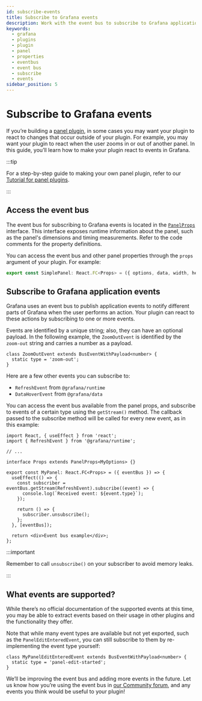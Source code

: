 ```yaml
---
id: subscribe-events
title: Subscribe to Grafana events
description: Work with the event bus to subscribe to Grafana application events
keywords:
  - grafana
  - plugins
  - plugin
  - panel
  - properties
  - eventbus
  - event bus
  - subscribe
  - events
sidebar_position: 5
---
```


# Subscribe to Grafana events

If you’re building a [panel plugin](../../key-concepts/plugin-types-usage.md#panel-visualization-plugins), in some cases you may want your plugin to react to changes that occur outside of your plugin. For example, you may want your plugin to react when the user zooms in or out of another panel. In this guide, you’ll learn how to make your plugin react to events in Grafana.

:::tip

For a step-by-step guide to making your own panel plugin, refer to our [Tutorial for panel plugins](../../tutorials/build-a-panel-plugin.md).

:::

## Access the event bus

The event bus for subscribing to Grafana events is located in the [`PanelProps`](https://github.com/grafana/grafana/blob/57960148e47e4d82e899dbfa3cb9b2d474ad56dc/packages/grafana-data/src/types/panel.ts#L74-L122) interface. This interface exposes runtime information about the panel, such as the panel's dimensions and timing measurements. Refer to the code comments for the property definitions.

You can access the event bus and other panel properties through the `props` argument of your plugin. For example:

```js title="src/components/SimplePanel.tsx"
export const SimplePanel: React.FC<Props> = ({ options, data, width, height }) => {
```

## Subscribe to Grafana application events

Grafana uses an event bus to publish application events to notify different parts of Grafana when the user performs an action. Your plugin can react to these actions by subscribing to one or more events.

Events are identified by a unique string; also, they can have an optional payload. In the following example, the `ZoomOutEvent` is identified by the `zoom-out` string and carries a number as a payload.

```tsx
class ZoomOutEvent extends BusEventWithPayload<number> {
  static type = 'zoom-out';
}
```

Here are a few other events you can subscribe to:

- `RefreshEvent` from `@grafana/runtime`
- `DataHoverEvent` from `@grafana/data`

You can access the event bus available from the panel props, and subscribe to events of a certain type using the `getStream()` method. The callback passed to the subscribe method will be called for every new event, as in this example:

```tsx
import React, { useEffect } from 'react';
import { RefreshEvent } from '@grafana/runtime';

// ...

interface Props extends PanelProps<MyOptions> {}

export const MyPanel: React.FC<Props> = ({ eventBus }) => {
  useEffect(() => {
    const subscriber = eventBus.getStream(RefreshEvent).subscribe((event) => {
      console.log(`Received event: ${event.type}`);
    });

    return () => {
      subscriber.unsubscribe();
    };
  }, [eventBus]);

  return <div>Event bus example</div>;
};
```

:::important

Remember to call `unsubscribe()` on your subscriber to avoid memory leaks.

:::

## What events are supported?

While there’s no official documentation of the supported events at this time, you may be able to extract events based on their usage in other plugins and the functionality they offer.

Note that while many event types are available but not yet exported, such as the `PanelEditEnteredEvent`, you can still subscribe to them by re-implementing the event type yourself:

```tsx
class MyPanelEditEnteredEvent extends BusEventWithPayload<number> {
  static type = 'panel-edit-started';
}
```

We’ll be improving the event bus and adding more events in the future. Let us know how you’re using the event bus in [our Community forum](https://community.grafana.com/c/plugin-development/30), and any events you think would be useful to your plugin!

